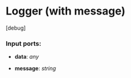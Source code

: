 # Logger (with message)

[debug]

### Input ports:

* __data__: _any_



* __message__: _string_



